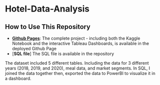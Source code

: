# Hotel-Data-Analysis

## How to Use This Repository
- [**Github Pages**]((https://ajaanek.github.io/Hotel-Data-Analysis/)): The complete project - including both the Kaggle Notebook and the interactive Tableau Dashboards, is available in the deployed Github Page
- [**SQL file**] The SQL file is available in the repository




The dataset included 5 different tables. Including the data for 3 different years (2018, 2019, and 2020), meal data, and market segments. In SQL, I joined the data together then, exported the data to PowerBI to visualize it in a dashboard. 
